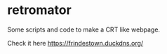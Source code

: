 # retromator
Some scripts and code to make a CRT like webpage.


Check it here https://frindestown.duckdns.org/
